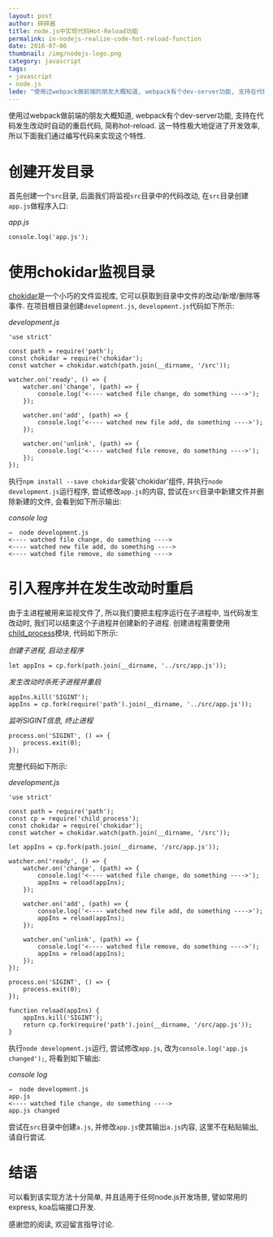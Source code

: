```yaml
---
layout: post
author: 碎碎酱
title: node.js中实现代码Hot-Reload功能
permalink: in-nodejs-realize-code-hot-reload-function
date: 2016-07-06
thumbnail: /img/nodejs-logo.png
category: javascript
tags:
- javascript
- node.js
lede: "使用过webpack做前端的朋友大概知道, webpack有个dev-server功能, 支持在代码发生改动时自动的重启代码, 简称hot-reload. 这一特性极大地促进了开发效率, 所以下面我们通过编写代码来实现这个特性."
---
```



使用过webpack做前端的朋友大概知道, webpack有个dev-server功能, 支持在代码发生改动时自动的重启代码, 简称hot-reload. 这一特性极大地促进了开发效率, 所以下面我们通过编写代码来实现这个特性.

# 创建开发目录

首先创建一个`src`目录, 后面我们将监视`src`目录中的代码改动, 在`src`目录创建`app.js`做程序入口:

*app.js*
```
console.log('app.js');
```

# 使用chokidar监视目录

[chokidar](https://www.npmjs.com/package/chokidar)是一个小巧的文件监视库, 它可以获取到目录中文件的改动/新增/删除等事件. 在项目根目录创建`development.js`, `development.js`代码如下所示:

*development.js*
```
'use strict'

const path = require('path');
const chokidar = require('chokidar');
const watcher = chokidar.watch(path.join(__dirname, '/src'));

watcher.on('ready', () => {
    watcher.on('change', (path) => {
        console.log('<---- watched file change, do something ---->');
    });

    watcher.on('add', (path) => {
        console.log('<---- watched new file add, do something ---->');
    });

    watcher.on('unlink', (path) => {
        console.log('<---- watched file remove, do something ---->');
    });
});
```

执行`npm install --save chokidar`安装'chokidar'组件, 并执行`node development.js`运行程序, 尝试修改`app.js`的内容, 尝试在`src`目录中新建文件并删除新建的文件, 会看到如下所示输出:

*console log*
```
⇒  node development.js
<---- watched file change, do something ---->
<---- watched new file add, do something ---->
<---- watched file remove, do something ---->
```

# 引入程序并在发生改动时重启

由于主进程被用来监视文件了, 所以我们要把主程序运行在子进程中, 当代码发生改动时, 我们可以结束这个子进程并创建新的子进程. 创建进程需要使用[child_process](https://nodejs.org/api/child_process.html)模块, 代码如下所示:

*创建子进程, 启动主程序*
```
let appIns = cp.fork(path.join(__dirname, '../src/app.js'));
```

*发生改动时杀死子进程并重启*
```
appIns.kill('SIGINT');
appIns = cp.fork(require('path').join(__dirname, '../src/app.js'));
```

*监听SIGINT信息, 终止进程*
```
process.on('SIGINT', () => {
    process.exit(0);
});
```

完整代码如下所示:

*development.js*
```
'use strict'

const path = require('path');
const cp = require('child_process');
const chokidar = require('chokidar');
const watcher = chokidar.watch(path.join(__dirname, '/src'));

let appIns = cp.fork(path.join(__dirname, '/src/app.js'));

watcher.on('ready', () => {
    watcher.on('change', (path) => {
        console.log('<---- watched file change, do something ---->');
        appIns = reload(appIns);
    });

    watcher.on('add', (path) => {
        console.log('<---- watched new file add, do something ---->');
        appIns = reload(appIns);
    });

    watcher.on('unlink', (path) => {
        console.log('<---- watched file remove, do something ---->');
        appIns = reload(appIns);
    });
});

process.on('SIGINT', () => {
    process.exit(0);
});

function reload(appIns) {
    appIns.kill('SIGINT');
    return cp.fork(require('path').join(__dirname, '/src/app.js'));
}
```

执行`node development.js`运行, 尝试修改`app.js`, 改为`console.log('app.js changed');`, 将看到如下输出:

*console log*
```
⇒  node development.js
app.js
<---- watched file change, do something ---->
app.js changed
```

尝试在`src`目录中创建`a.js`, 并修改`app.js`使其输出`a.js`内容, 这里不在粘贴输出, 请自行尝试.

# 结语

可以看到该实现方法十分简单, 并且适用于任何node.js开发场景, 譬如常用的express, koa后端接口开发.

感谢您的阅读, 欢迎留言指导讨论.